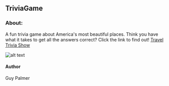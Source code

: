 ## TriviaGame

### About:
A fun trivia game about America's most beautiful places. Think you have what it takes to get all the answers correct? Click the link to find out! 
[Travel Trivia Show](https://guycpalmer.github.io/TriviaGame/)



![alt text](https://media.giphy.com/media/2UvHcCEi3iLl0G80hL/giphy.gif)

#### Author 
Guy Palmer
